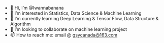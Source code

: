 - 👋 Hi, I’m @Iwannabanana
- 👀 I’m interested in Statistics, Data Science & Machine Learning
- 🌱 I’m currently learning Deep Learning & Tensor Flow, Data Structure & Algorithm
- 💞️ I’m looking to collaborate on machine learning project
- 📫 How to reach me: email @ gsycanada@163.com

<!---
Iwannabanana/Iwannabanana is a ✨ special ✨ repository because its `README.md` (this file) appears on your GitHub profile.
You can click the Preview link to take a look at your changes.
--->
